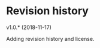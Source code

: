 Revision history
========================

v1.0.* (2018-11-17)

Adding revision history and license.
